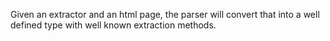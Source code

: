 Given an extractor and an html page, the parser will convert that
into a well defined type with well known extraction methods.